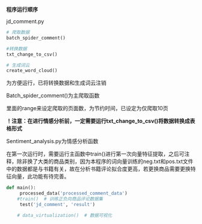 **程序运行顺序**

jd_comment.py

```python
# 爬取数据
batch_spider_comment()

#转换数据
txt_change_to_csv()

# 生成词云
create_word_cloud()
```

为方便运行，已将转换数据和生成词云注销

Batch_spider_comment()为主爬取函数

里面的range来设定爬取的页面数，为节约时间，已设定为仅爬取10页

**！注意：在进行情感分析前，一定需要运行txt_change_to_csv()将数据转换成表格形式**



Sentiment_analysis.py为情感分析函数

在第一次运行时，需要运行主函数中train()进行第一次向量特征提取，之后可注释，除非换了大类的商品类别，因为本程序的词向量训练的neg.txt和pos.txt文件中的数据都是与书籍有关，故在分析书籍评论拟合度更高，若更换商品需要更换特征向量，此功能有待完善。

```python
def main():
     processed_data('processed_comment_data')
    #train()  # 训练正负向商品评论数据集
     test('jd_comment', 'result')

    # data_virtualization()  # 数据可视化
```

